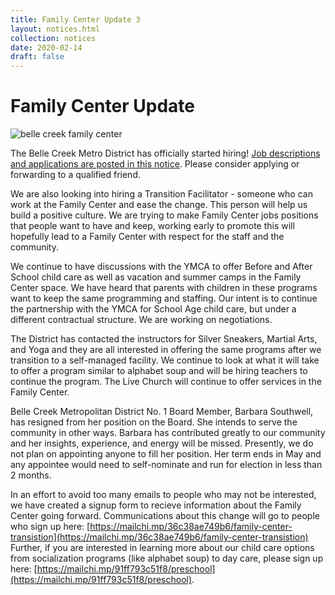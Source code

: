 ```yaml
---
title: Family Center Update 3
layout: notices.html
collection: notices
date: 2020-02-14
draft: false
---
```

# Family Center Update

![belle creek family center](/assets/2020/family_center_sign.png)

The Belle Creek Metro District has officially started hiring! [Job descriptions and applications are posted in this notice](https://bellecreekmd.org/notices/apply-to-work-at-the-family-center/). Please consider applying or forwarding to a qualified friend.

We are also looking into hiring a Transition Facilitator - someone who can work at the Family Center and ease the change. This person will help us build a positive culture. We are trying to make Family Center jobs positions that people want to have and keep, working early to promote this will hopefully lead to a Family Center with respect for the staff and the community.

We continue to have discussions with the YMCA to offer Before and After School child care as well as vacation and summer camps in the Family Center space. We have heard that parents with children in these programs want to keep the same programming and staffing. Our intent is to continue the partnership with the YMCA for School Age child care, but under a different contractual structure. We are working on negotiations.

The District has contacted the instructors for Silver Sneakers, Martial Arts, and Yoga and they are all interested in offering the same programs after we transition to a self-managed facility. We continue to look at what it will take to offer a program similar to alphabet soup and will be hiring teachers to continue the program. The Live Church will continue to offer services in the Family Center.

Belle Creek Metropolitan District No. 1 Board Member, Barbara Southwell, has resigned from her position on the Board.  She intends to serve the community in other ways. Barbara has contributed greatly to our community and her insights, experience, and energy will be missed. Presently, we do not plan on appointing anyone to fill her position.  Her term ends in May and any appointee would need to self-nominate and run for election in less than 2 months.

In an effort to avoid too many emails to people who may not be interested, we have created a signup form to recieve information about the Family Center going forward. Communications about this change will go to people who sign up here: [https://mailchi.mp/36c38ae749b6/family-center-transistion](https://mailchi.mp/36c38ae749b6/family-center-transistion)  Further, if you are interested in learning more about our child care options from socialization programs (like alphabet soup) to day care, please sign up here: [https://mailchi.mp/91ff793c51f8/preschool](https://mailchi.mp/91ff793c51f8/preschool).
